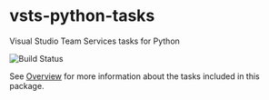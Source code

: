 # vsts-python-tasks
Visual Studio Team Services tasks for Python

![Build Status](https://stevedower.visualstudio.com/_apis/public/build/definitions/32598b7c-9715-4259-978d-b6219c6a1b3a/8/badge)

See [Overview](overview.md) for more information about the tasks included in this package.

